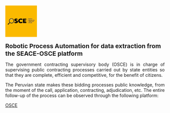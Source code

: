 <p align="left" width="100%">
    <img width="100" src="osce.png">
</p>

<p align="left">
    <strong style="font-size:1.2rem;">
    Robotic Process Automation for data extraction from the SEACE-OSCE platform
    </strong>
</p>

<p align="justify">
The government contracting supervisory body (OSCE) is in charge of supervising public contracting processes carried out by state entities so that they are complete, efficient and competitive, for the benefit of citizens.
</p>

<p align="justify">
The Peruvian state makes these bidding processes public knowledge, from the moment of the call, application, contracting, adjudication, etc. The entire follow-up of the process can be observed through the following platform:
</p>

<a href="http://procesos.seace.gob.pe/seacebus-uiwd-pub/buscadorPublico/buscadorPublico.xhtml" target="_blank">OSCE</a>





